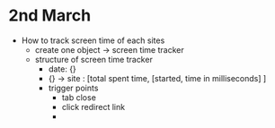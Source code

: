 # 2nd March
- How to track screen time of each sites
  - create one object -> screen time tracker
  - structure of screen time tracker
    - date: {}
    - {} -> site : [total spent time, [started, time in milliseconds] ]
    - trigger points
      - tab close
      - click redirect link
      - 